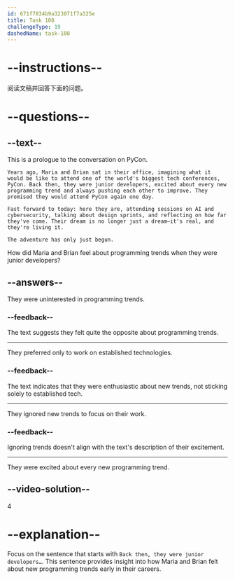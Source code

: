 ```yaml
---
id: 671f7834b9a323071f7a325e
title: Task 108
challengeType: 19
dashedName: task-108
---
```


<!-- READING -->

# --instructions--

阅读文稿并回答下面的问题。

# --questions--

## --text--

This is a prologue to the conversation on PyCon.

`Years ago, Maria and Brian sat in their office, imagining what it would be like to attend one of the world's biggest tech conferences, PyCon. Back then, they were junior developers, excited about every new programming trend and always pushing each other to improve. They promised they would attend PyCon again one day.`

`Fast forward to today: here they are, attending sessions on AI and cybersecurity, talking about design sprints, and reflecting on how far they've come. Their dream is no longer just a dream—it's real, and they're living it.`

`The adventure has only just begun.`

How did Maria and Brian feel about programming trends when they were junior developers?

## --answers--

They were uninterested in programming trends.

### --feedback--

The text suggests they felt quite the opposite about programming trends.

---

They preferred only to work on established technologies.

### --feedback--

The text indicates that they were enthusiastic about new trends, not sticking solely to established tech.

---

They ignored new trends to focus on their work.

### --feedback--

Ignoring trends doesn't align with the text's description of their excitement.

---

They were excited about every new programming trend.

## --video-solution--

4

# --explanation--

Focus on the sentence that starts with `Back then, they were junior developers…`. This sentence provides insight into how Maria and Brian felt about new programming trends early in their careers.
